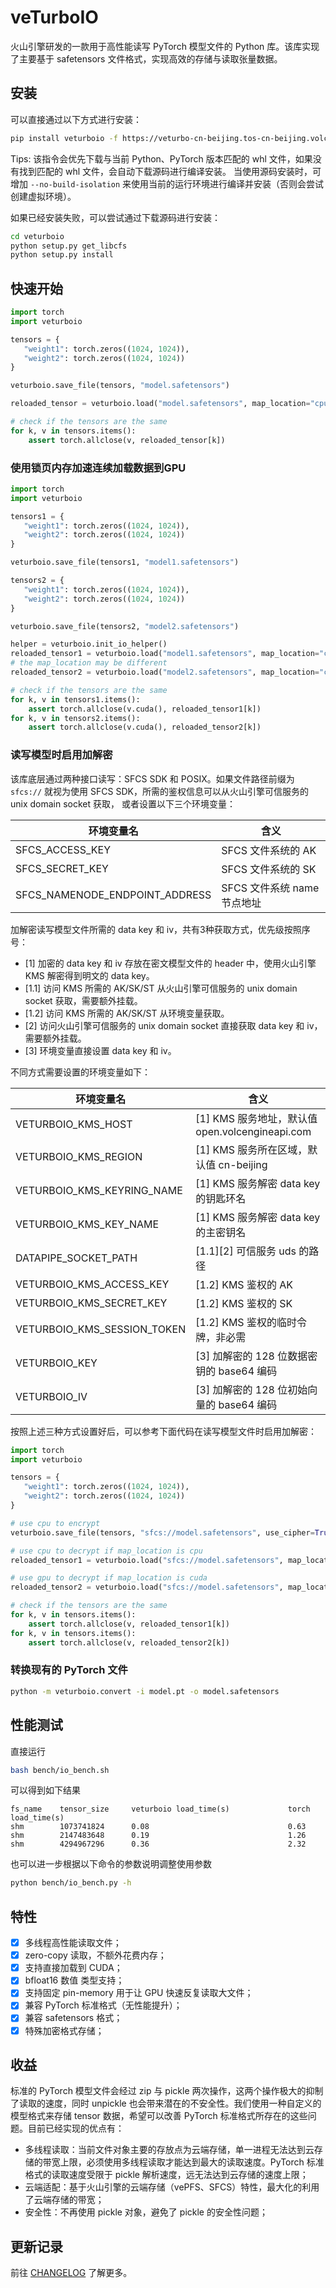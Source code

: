 # veTurboIO

火山引擎研发的一款用于高性能读写 PyTorch 模型文件的 Python 库。该库实现了主要基于 safetensors 文件格式，实现高效的存储与读取张量数据。

## 安装

可以直接通过以下方式进行安装：
```bash
pip install veturboio -f https://veturbo-cn-beijing.tos-cn-beijing.volces.com/veturboio/index.html
```

Tips: 该指令会优先下载与当前 Python、PyTorch 版本匹配的 whl 文件，如果没有找到匹配的 whl 文件，会自动下载源码进行编译安装。
当使用源码安装时，可增加 `--no-build-isolation` 来使用当前的运行环境进行编译并安装（否则会尝试创建虚拟环境）。


如果已经安装失败，可以尝试通过下载源码进行安装：
```bash
cd veturboio
python setup.py get_libcfs
python setup.py install
```

## 快速开始

```python
import torch
import veturboio

tensors = {
   "weight1": torch.zeros((1024, 1024)),
   "weight2": torch.zeros((1024, 1024))
}

veturboio.save_file(tensors, "model.safetensors")

reloaded_tensor = veturboio.load("model.safetensors", map_location="cpu")

# check if the tensors are the same
for k, v in tensors.items():
    assert torch.allclose(v, reloaded_tensor[k])
```

### 使用锁页内存加速连续加载数据到GPU
```python
import torch
import veturboio

tensors1 = {
   "weight1": torch.zeros((1024, 1024)),
   "weight2": torch.zeros((1024, 1024))
}

veturboio.save_file(tensors1, "model1.safetensors")

tensors2 = {
   "weight1": torch.zeros((1024, 1024)),
   "weight2": torch.zeros((1024, 1024))
}

veturboio.save_file(tensors2, "model2.safetensors")

helper = veturboio.init_io_helper()
reloaded_tensor1 = veturboio.load("model1.safetensors", map_location="cuda:0", use_pinmem=True, helper=helper)
# the map_location may be different
reloaded_tensor2 = veturboio.load("model2.safetensors", map_location="cuda:0", use_pinmem=True, helper=helper) 

# check if the tensors are the same
for k, v in tensors1.items():
    assert torch.allclose(v.cuda(), reloaded_tensor1[k])
for k, v in tensors2.items():
    assert torch.allclose(v.cuda(), reloaded_tensor2[k])
```

### 读写模型时启用加解密
该库底层通过两种接口读写：SFCS SDK 和 POSIX。如果文件路径前缀为 `sfcs://` 就视为使用 SFCS SDK，所需的鉴权信息可以从火山引擎可信服务的 unix domain socket 获取， 或者设置以下三个环境变量：

| 环境变量名                     | 含义                              |
| ------------------------------ | --------------------------------- |
| SFCS_ACCESS_KEY                | SFCS 文件系统的 AK                  |
| SFCS_SECRET_KEY                | SFCS 文件系统的 SK                  |
| SFCS_NAMENODE_ENDPOINT_ADDRESS | SFCS 文件系统 name 节点地址          |

加解密读写模型文件所需的 data key 和 iv，共有3种获取方式，优先级按照序号：
- [1] 加密的 data key 和 iv 存放在密文模型文件的 header 中，使用火山引擎 KMS 解密得到明文的 data key。
- [1.1] 访问 KMS 所需的 AK/SK/ST 从火山引擎可信服务的 unix domain socket 获取，需要额外挂载。
- [1.2] 访问 KMS 所需的 AK/SK/ST 从环境变量获取。
- [2] 访问火山引擎可信服务的 unix domain socket 直接获取 data key 和 iv，需要额外挂载。
- [3] 环境变量直接设置 data key 和 iv。

不同方式需要设置的环境变量如下：

| 环境变量名                     | 含义                                 |  
| ------------------------------ | --------------------------------- |
| VETURBOIO_KMS_HOST             |  [1] KMS 服务地址，默认值 open.volcengineapi.com|
| VETURBOIO_KMS_REGION            | [1] KMS 服务所在区域，默认值 cn-beijing |
| VETURBOIO_KMS_KEYRING_NAME      | [1] KMS 服务解密 data key 的钥匙环名 |
| VETURBOIO_KMS_KEY_NAME          | [1] KMS 服务解密 data key 的主密钥名 |
| DATAPIPE_SOCKET_PATH            | [1.1][2] 可信服务 uds 的路径        |
| VETURBOIO_KMS_ACCESS_KEY        | [1.2] KMS 鉴权的 AK |
| VETURBOIO_KMS_SECRET_KEY        | [1.2] KMS 鉴权的 SK |
| VETURBOIO_KMS_SESSION_TOKEN     | [1.2] KMS 鉴权的临时令牌，非必需|
| VETURBOIO_KEY                   | [3] 加解密的 128 位数据密钥的 base64 编码 |
| VETURBOIO_IV                    | [3] 加解密的 128 位初始向量的 base64 编码 |


按照上述三种方式设置好后，可以参考下面代码在读写模型文件时启用加解密：
```python
import torch
import veturboio

tensors = {
   "weight1": torch.zeros((1024, 1024)),
   "weight2": torch.zeros((1024, 1024))
}

# use cpu to encrypt
veturboio.save_file(tensors, "sfcs://model.safetensors", use_cipher=True)

# use cpu to decrypt if map_location is cpu
reloaded_tensor1 = veturboio.load("sfcs://model.safetensors", map_location="cpu", use_cipher=True)

# use gpu to decrypt if map_location is cuda
reloaded_tensor2 = veturboio.load("sfcs://model.safetensors", map_location="cuda:0", use_cipher=True)

# check if the tensors are the same
for k, v in tensors.items():
    assert torch.allclose(v, reloaded_tensor1[k])
for k, v in tensors.items():
    assert torch.allclose(v, reloaded_tensor2[k])
```

### 转换现有的 PyTorch 文件
```bash
python -m veturboio.convert -i model.pt -o model.safetensors
```

## 性能测试
直接运行
```bash
bash bench/io_bench.sh
```
可以得到如下结果
```
fs_name    tensor_size     veturboio load_time(s)             torch load_time(s)            
shm        1073741824      0.08                               0.63                              
shm        2147483648      0.19                               1.26                              
shm        4294967296      0.36                               2.32    
```
也可以进一步根据以下命令的参数说明调整使用参数
```bash
python bench/io_bench.py -h
```

## 特性

- [x] 多线程高性能读取文件；
- [x] zero-copy 读取，不额外花费内存；
- [x] 支持直接加载到 CUDA；
- [x] bfloat16 数值 类型支持；
- [x] 支持固定 pin-memory 用于让 GPU 快速反复读取大文件；
- [x] 兼容 PyTorch 标准格式（无性能提升）；
- [x] 兼容 safetensors 格式；
- [x] 特殊加密格式存储；

## 收益

标准的 PyTorch 模型文件会经过 zip 与 pickle 两次操作，这两个操作极大的抑制了读取的速度，同时 unpickle 也会带来潜在的不安全性。我们使用一种自定义的模型格式来存储 tensor 数据，希望可以改善 PyTorch 标准格式所存在的这些问题。目前已经实现的优点有：

- 多线程读取：当前文件对象主要的存放点为云端存储，单一进程无法达到云存储的带宽上限，必须使用多线程读取才能达到最大的读取速度。PyTorch 标准格式的读取速度受限于 pickle 解析速度，远无法达到云存储的速度上限；
- 云端适配：基于火山引擎的云端存储（vePFS、SFCS）特性，最大化的利用了云端存储的带宽；
- 安全性：不再使用 pickle 对象，避免了 pickle 的安全性问题；

## 更新记录

前往 [CHANGELOG](./CHANGELOG.md) 了解更多。